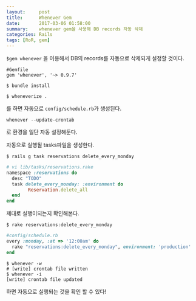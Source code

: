 ```yaml
---
layout:     post
title:      Whenever Gem
date:       2017-03-06 01:58:00
summary:    whenever gem을 사용해 DB records 자동 삭제
categories: Rails
tags: [RoR, gem]
---
```


`$gem whenever` 을 이용해서 DB의 records를 자동으로 삭제되게 설정할 것이다.

```
#Gemfile
gem 'whenever', '~> 0.9.7'
```
```
$ bundle install
```

```
$ wheneverize .
```
를 하면 자동으로 `config/schedule.rb`가 생성된다.

```
whenever --update-crontab
```
로 환경을 일단 자동 설정해둔다.

자동으로 실행될 tasks파일을 생성한다.
```
$ rails g task reservations delete_every_monday
```
```ruby
# vi lib/tasks/reservations.rake
namespace :reservations do
  desc "TODO"
  task delete_every_monday: :environment do
        Reservation.delete_all
  end
end
```
제대로 실행이되는지 확인해본다.
```
$ rake reservations:delete_every_monday
```
```ruby
#config/schedule.rb
every :monday, :at => '12:00am' do
  rake "reservations:delete_every_monday", environment: 'production'
end
```
```
$ whenever -w
# [write] crontab file written
$ whenever -i
[write] crontab file updated
```
하면 자동으로 실행되는 것을 확인 할 수 있다!